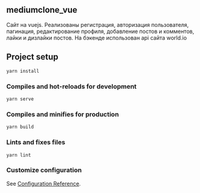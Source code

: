 ## mediumclone_vue

Сайт на vuejs.
Реализованы регистрация, авторизация пользователя,
пагинация, редактирование профиля, добавление постов и комментов, 
лайки и дизлайки постов.
На бэкенде использован api сайта world.io

## Project setup
```
yarn install
```

### Compiles and hot-reloads for development
```
yarn serve
```

### Compiles and minifies for production
```
yarn build
```

### Lints and fixes files
```
yarn lint
```

### Customize configuration
See [Configuration Reference](https://cli.vuejs.org/config/).
